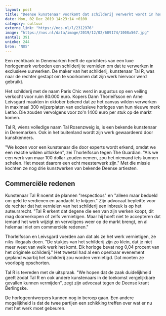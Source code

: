 ```yaml
---
layout: post
title: "Deense kunstenaar voorkomt dat schilderij verwerkt wordt in horloges"
date: Mon, 02 Dec 2019 14:23:14 +0100
category: cultuur
externe_link: "https://nos.nl/l/2312976"
image: "https://nos.nl/data/image/2019/12/02/609174/1008x567.jpg"
aantal: 391
unieke: 244
bron: "NOS"
---
```


<p>Een rechtbank in Denemarken heeft de oprichters van een luxe horlogemerk verboden een schilderij te vernielen om dat te verwerken in exclusieve uurwerken. De maker van het schilderij, kunstenaar Tal R, was naar de rechter gestapt om te voorkomen dat zijn werk hiervoor werd gebruikt.</p>
<p>Het schilderij met de naam Paris Chic werd in augustus op een veiling verkocht voor ruim 80.000 euro. Kopers Dann Thorleifsson en Arne Leivsgard maakten in oktober bekend dat ze het canvas wilden verwerken in maximaal 300 wijzerplaten van exclusieve horloges van hun nieuwe merk Letho. Die zouden vervolgens voor zo'n 1400 euro per stuk op de markt komen.</p>
<p>Tal R, wiens volledige naam Tal Rosenzweig is, is een bekende kunstenaar in Denemarken. Ook in het buitenland wordt zijn werk gewaardeerd door kunstkenners.</p>
<p>"We kozen voor een kunstenaar die door experts wordt erkend, omdat we een reactie wilden uitlokken", zei Thorleifsson tegen The Guardian. "Als we een werk van maar 100 dollar zouden nemen, zou het niemand iets kunnen schelen. Het moest daarom een echt meesterwerk zijn." Met die missie kochten ze nog drie kunstwerken van bekende Deense artiesten.</p>
<h2>Commerciële redenen</h2>
<p>Kunstenaar Tal R noemt de plannen "respectloos" en "alleen maar bedoeld om geld te verdienen en aandacht te krijgen." Zijn advocaat bepleitte voor de rechter dat het vernielen van het schilderij een inbreuk is op het auteursrecht. "Tal R erkent dat degene die een van zijn werken koopt, dit mag doorverkopen of zelfs vernietigen. Maar hij hoeft niet te accepteren dat iemand het werk wijzigt en vervolgens weer op de markt brengt, en al helemaal niet om commerciële redenen."</p>
<p>Thorleifsson en Leivsgard voerden aan dat als ze het werk vernietigen, ze niks illegaals doen. "De stukjes van het schilderij zijn zo klein, dat je niet meer weet van welk werk het komt. Elk horloge bevat nog 0,04 procent van het originele schilderij." Het tweetal had al een openbaar evenement gepland waarbij het schilderij zou worden vernietigd. Dat moeten ze voorlopig opschorten.</p>
<p>Tal R is tevreden met de uitspraak. "We hopen dat de zaak duidelijkheid geeft zodat Tal R en ook andere kunstenaars in de toekomst vergelijkbare gevallen kunnen vermijden", zegt zijn advocaat tegen de Deense krant Berlingske. </p>
<p>De horlogeontwerpers kunnen nog in beroep gaan. Een andere mogelijkheid is dat de twee partijen een schikking treffen over wat er nu met het werk moet gebeuren.</p>
